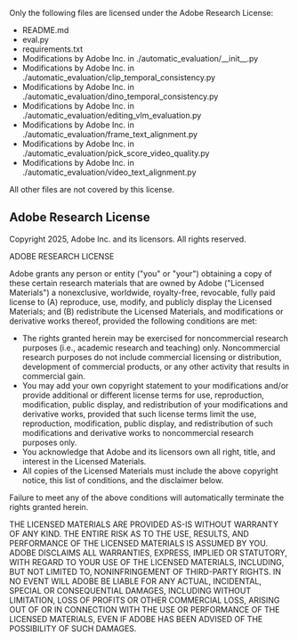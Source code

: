 Only the following files are licensed under the Adobe Research License:
* README.md
* eval.py
* requirements.txt
* Modifications by Adobe Inc. in ./automatic_evaluation/\_\_init__.py
* Modifications by Adobe Inc. in ./automatic_evaluation/clip_temporal_consistency.py
* Modifications by Adobe Inc. in ./automatic_evaluation/dino_temporal_consistency.py
* Modifications by Adobe Inc. in ./automatic_evaluation/editing_vlm_evaluation.py
* Modifications by Adobe Inc. in ./automatic_evaluation/frame_text_alignment.py
* Modifications by Adobe Inc. in ./automatic_evaluation/pick_score_video_quality.py
* Modifications by Adobe Inc. in ./automatic_evaluation/video_text_alignment.py

All other files are not covered by this license.

## Adobe Research License

Copyright 2025, Adobe Inc. and its licensors. All rights reserved.

ADOBE RESEARCH LICENSE
 
Adobe grants any person or entity ("you" or "your") obtaining a copy of these certain research materials that are owned by Adobe ("Licensed Materials") a nonexclusive, worldwide, royalty-free, revocable, fully paid license to (A) reproduce, use, modify, and publicly display the Licensed Materials; and (B) redistribute the Licensed Materials, and modifications or derivative works thereof, provided the following conditions are met:
 
- The rights granted herein may be exercised for noncommercial research purposes (i.e., academic research and teaching) only. Noncommercial research purposes do not include commercial licensing or distribution, development of commercial products, or any other activity that results in commercial gain.
- You may add your own copyright statement to your modifications and/or provide additional or different license terms for use, reproduction, modification, public display, and redistribution of your modifications and derivative works, provided that such license terms limit the use, reproduction, modification, public display, and redistribution of such modifications and derivative works to noncommercial research purposes only.
- You acknowledge that Adobe and its licensors own all right, title, and interest in the Licensed Materials. 
- All copies of the Licensed Materials must include the above copyright notice, this list of conditions, and the disclaimer below.
 
Failure to meet any of the above conditions will automatically terminate the rights granted herein. 
 
THE LICENSED MATERIALS ARE PROVIDED AS-IS WITHOUT WARRANTY OF ANY KIND. THE ENTIRE RISK AS TO THE USE, RESULTS, AND PERFORMANCE OF THE LICENSED MATERIALS IS ASSUMED BY YOU. ADOBE DISCLAIMS ALL WARRANTIES, EXPRESS, IMPLIED OR STATUTORY, WITH REGARD TO YOUR USE OF THE LICENSED MATERIALS, INCLUDING, BUT NOT LIMITED TO, NONINFRINGEMENT OF THIRD-PARTY RIGHTS. IN NO EVENT WILL ADOBE BE LIABLE FOR ANY ACTUAL, INCIDENTAL, SPECIAL OR CONSEQUENTIAL DAMAGES, INCLUDING WITHOUT LIMITATION, LOSS OF PROFITS OR OTHER COMMERCIAL LOSS, ARISING OUT OF OR IN CONNECTION WITH THE USE OR PERFORMANCE OF THE LICENSED MATERIALS, EVEN IF ADOBE HAS BEEN ADVISED OF THE POSSIBILITY OF SUCH DAMAGES.
